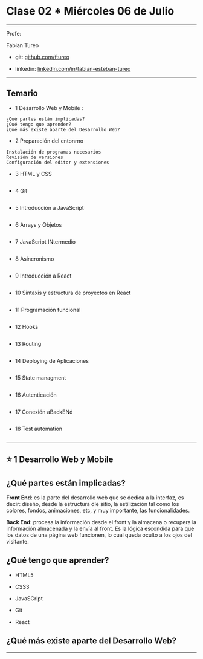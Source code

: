 # Clase 02 * Miércoles 06 de Julio

---

Profe: 

Fabian Tureo 

- git: [github.com/ftureo](https://github.com/ftureo)

- linkedin: [linkedin.com/in/fabian-esteban-tureo](https://linkedin.com/in/fabian-esteban-tureo)

---

## Temario

- 1 Desarrollo Web y Mobile :
```
¿Qué partes están implicadas?
¿Qué tengo que aprender?
¿Qué más existe aparte del Desarrollo Web?
```

- 2 Preparación del entonrno
```
Instalación de programas necesarios
Revisión de versiones
Configuración del editor y extensiones
```

- 3 HTML y CSS
```

```

- 4 Git
```
```

- 5 Introducción a JavaScript
```
```

- 6 Arrays y Objetos
```
```

- 7 JavaScript INtermedio
```
```

- 8 Asincronismo
```
```

- 9 Introducción a React
```
```

- 10 Sintaxis y estructura de proyectos en React
```
```

- 11 Programación funcional
```
```

- 12 Hooks
```
```

- 13 Routing
```
```

- 14 Deploying de Aplicaciones
```
```

- 15 State managment
```
```

- 16 Autenticación
```
```

- 17 Conexión aBackENd
```
```

- 18 Test automation
```
```

---

## :star:  1 Desarrollo Web y Mobile 

## ¿Qué partes están implicadas?

**Front End**: es la parte del desarrollo web que se dedica a la interfaz, es decir: diseño, desde la estructura dle sitio, la estilización tal como los colores, fondos, animaciones, etc, y muy importante, las funcionalidades.

**Back End**: procesa la información desde el front y la almacena o recupera la información almacenada y la envía al front. Es la lógica escondida para que los datos de una página web funcionen, lo cual queda oculto a los ojos del visitante.

## ¿Qué tengo que aprender?

- HTML5

- CSS3

- JavaSCript

- Git

- React


## ¿Qué más existe aparte del Desarrollo Web?


---

